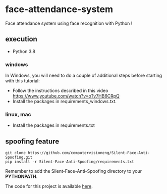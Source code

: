 # face-attendance-system

Face attendance system using face recognition with Python !



## execution

- Python 3.8

### windows

In Windows, you will need to do a couple of additional steps before starting with this tutorial:
- Follow the instructions described in this video https://www.youtube.com/watch?v=oTv7HB6CRpQ
- Install the packages in requirements_windows.txt.

### linux, mac

- Install the packages in requirements.txt

## spoofing feature

    git clone https://github.com/computervisioneng/Silent-Face-Anti-Spoofing.git
    pip install -r Silent-Face-Anti-Spoofing/requirements.txt

Remember to add the Silent-Face-Anti-Spoofing directory to your **PYTHONPATH**.


</p>

The code for this project is available [here](https://github.com/computervisiondeveloper/face-attendance-web-app-react-python).

